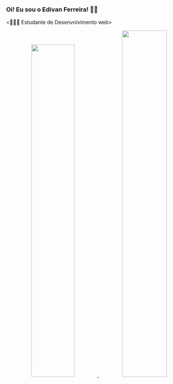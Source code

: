 ### Oi! Eu sou o Edivan Ferreira! 👦🏾

<👨🏾‍💻 Estudante de Desenvolvimento web>


<div align="center">
  <a href="https://github.com/ed1van">
  <img width="48%" src="https://github-readme-stats.vercel.app/api?username=ed1van&show_icons=true&theme=dark&include_all_commits=true&count_private=true"/>
  <img width="49%" src="https://github-readme-stats.vercel.app/api/top-langs/?username=ed1van&layout=compact&langs_count=7&theme=dark"/>
</div>

  
